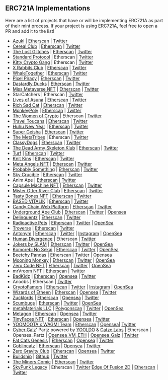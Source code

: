 ## ERC721A Implementations

Here are a list of projects that have or will be implementing ERC721A as part of their mint process. If your project is using ERC721A, feel free to open a PR and add it to the list!

- [Azuki](https://www.azuki.com/) | [Etherscan](https://etherscan.io/address/0xed5af388653567af2f388e6224dc7c4b3241c544) | [Twitter](https://twitter.com/AzukiZen) 
- [Cereal Club](https://www.cerealclub.io/) | [Etherscan](https://etherscan.io/address/0x9e8b85dbb082255bd81c5b25323b694bc799a616) | [Twitter](https://twitter.com/cerealclubnft)
- [The Lost Glitches](https://playlostglitches.com/) | [Etherscan](https://etherscan.io/address/0x8460bb8eb1251a923a31486af9567e500fc2f43f) | [Twitter](https://twitter.com/TheLostGlitches)
- [Standard Protocol](https://standard.tech/) | Etherscan | [Twitter](https://twitter.com/standardweb3)
- [Kitty Crypto Gang](https://www.kittycryptogang.com/) | Etherscan | [Twitter](https://twitter.com/KittyCryptoGang)
- [X Rabbits Club](https://xrabbits.club/) | [Etherscan](https://etherscan.io/address/0x534d37c630b7e4d2a6c1e064f3a2632739e9ee04) | [Twitter](https://twitter.com/XRabbitsClub)
- [WhaleTogether](https://whaletogether.com/) | [Etherscan](https://etherscan.io/address/0x417737d49a175D62625154262d8569D3890425ae) | [Twitter](https://twitter.com/WhaleTogether)
- [Pixel Piracy](https://pixelpiracy.io/) | [Etherscan](https://etherscan.io/address/0x1af1f96e6cbf2a038b056acac1603170f9967cb5) | [Twitter](https://twitter.com/pixelpiracynft)
- [Dastardly Ducks](https://www.dastardlyducks.com) | [Etherscan](https://etherscan.io/address/0x5472896e283ebcb13924c659c9db594aa9dc05a4#code) | [Twitter](https://www.twitter.com/dastardlyducks)
- [Miss Metaverse NFT](https://www.missmetaverse.io/) | [Etherscan](https://etherscan.io/address/0xdE1Ba923233Fa1736992F7d5824C3B086b86f67c) | [Twitter](https://twitter.com/MissMetaNFT)
- StarCatchers | Etherscan | [Twitter](https://twitter.com/StarcatchersNFT/)
- [Lives of Asuna](https://livesofasuna.com/) | [Etherscan](https://etherscan.io/address/0xaf615b61448691fc3e4c61ae4f015d6e77b6cca8) | [Twitter](https://twitter.com/LivesOfAsuna)
- [Rich Sad Cat](https://richsadcat.xyz/) | [Etherscan](https://etherscan.io/address/0x8dCCd0ac948d4dd262fBD0e679c3d54677F56B34) | [Twitter](https://twitter.com/richsadcatnft)
- [MonkeyPoly](http://monkeypoly.com/) | [Etherscan](https://etherscan.io/address/0xc3d39585afC382527b9192C9032f443524b46457) | [Twitter](https://twitter.com/themonkeypoly)
- [The Women of Crypto](https://womenofcrypto.io/) | Etherscan | [Twitter](https://twitter.com/womenofcrypto_)
- [Travel Toucans](https://www.travelToucans.com/) | [Etherscan](https://etherscan.io/address/0xb5e629966f7c47c7a020486b59ec1fda03911d28) | [Twitter](https://twitter.com/TravelToucans)
- [Huhu New Year](https://huhunft.com) | [Etherscan](https://etherscan.io/address/0x1c69a454bd92974ffaf67a8a5203dd8223d8fd37) | [Twitter](https://twitter.com/HuhuNFT)
- [Super Geisha](https://www.supergeisha.io/) | [Etherscan](https://etherscan.io/address/0x2afb30418504d3c6ecfa2cb40012804e52ced20a) | [Twitter](https://twitter.com/CryptoGeisha)
- [The MetaTribes](https://themetatribes.com/) | Etherscan | [Twitter](https://twitter.com/themetatribes)
- [ClassyDogs](https://classydogs.io/) | [Etherscan](https://etherscan.io/address/0xe317e1386fbf3d425f0523b484c504ce2125724c) | [Twitter](https://twitter.com/Classy_dogs)
- [The Dead Army Skeleton Klub](https://www.thedeadarmyskeletonklub.army/) | [Etherscan](https://etherscan.io/address/0x19d84b2a4b21910339af097a1bddb48682d6f47d#code) | [Twitter](https://twitter.com/The_DASK)
- [Turf](https://turf.dev/) | [Etherscan](https://etherscan.io/address/0x55d89273143de3de00822c9271dbcbd9b44b44c6) | [Twitter](https://twitter.com/turfnft)
- [Knit Kins](https://knitkins.com) | [Etherscan](https://etherscan.io/address/0xD0A8bD7933d9C607b3FBBa7213e67b79e9bd07F6) | [Twitter](https://twitter.com/KnitKinsNFT)
- [Meta Angels NFT](https://www.metaangelsnft.com) | [Etherscan](https://etherscan.io/address/0xaD265Ab9B99296364F13Ce5b8B3e8d0998778bfb) | [Twitter](https://twitter.com/meta_angels)
- [Probably Something](https://probablysomething.io/) | [Etherscan](https://etherscan.io/address/0x0e6c54bdf6bfc75777c23dd2b7504d82b484582a) | [Twitter](https://twitter.com/ProblySomething)
- [Sky Crucible](https://skycrucible.xyz) | [Etherscan](https://etherscan.io/address/0x25a4f45d88b6d48a2ec2c87f5ef7f6af65db9d8e) | [Twitter](https://twitter.com/SkyCrucible) 
- Anim Ape | [Etherscan](https://etherscan.io/address/0xc4f44b646353b1a07053ebc939954f62d35c80b8) | [Twitter](https://twitter.com/Mysthereum_NFT)
- [Capsule Machine NFT](https://www.capsulemachinenft.com/) | [Etherscan](https://etherscan.io/address/0xc19ced6633f0da7cef642b7a3f6b3ff0bb2465c0) | [Twitter](https://twitter.com/_capsulemachine) 
- [Mister Otter River Club](https://morc.vercel.app/) | [Etherscan](https://etherscan.io/address/0xa8c724a829a48f551950a783c6ec50e728725026) | [Twitter](https://twitter.com/misterotternft) 
- [Tasty Bones NFT](https://tastybones.xyz/) | [Etherscan](https://etherscan.io/address/0x1b79c7832ed9358E024F9e46E9c8b6f56633691B) | [Twitter](https://twitter.com/tastybonesnft) 
- [BASΞD VITALIK](https://basedvitalik.io/) | [Etherscan](https://etherscan.io/address/0xea2dc6f116a4c3d6a15f06b4e8ad582a07c3dd9c) | [Twitter](https://twitter.com/art101nft) 
- [Candy Chain Web Platform](https://candychain.io) | [Etherscan](https://etherscan.io/address/0x54019e5C4e4fe8d1802cd37B50E707c28A17A5bc) | [Twitter](https://twitter.com/Candy_Chain_)
- [Underground Ape Club](https://undergroundape.club/) | [Etherscan](https://etherscan.io/address/0xB94b38fCb227350989f95F54F54f43b5Fcc3ccff) | [Twitter](https://twitter.com/undergroundapes) | [Opensea](https://opensea.io/collection/uacofficial)
- [Delinquentz](https://delinquentz.io/) | [Etherscan](https://etherscan.io/address/0xE4Ee205AF5113e479A0F2FBd25be2eF0C17f952d) | [Twitter](https://twitter.com/dlnqntz) 
- [Radioactive Pets](https://radioactivepunks.xyz/) | [Etherscan](https://etherscan.io/address/0x3a7E7b26f779DE6D12A675caa34419625Aa67159#code) | [Twitter](https://twitter.com/glowingpunks) | [OpenSea](https://opensea.io/collection/radioactive-pets)
- [Troverse](https://troverse.io/) | [Etherscan](https://etherscan.io/address/0x762bc5880f128dcac29cffdde1cf7ddf4cfc39ee) | [Twitter](https://twitter.com/TroverseNFT) 
- [Antonym](https://www.antonymnft.com/) | [Etherscan](https://etherscan.io/address/0x7e3Ef31186D1BEc0D3f35aD701D065743B84C790) | [Twitter](https://twitter.com/AntonymNFT) | [Instagram](https://www.instagram.com/antonym.eth/) | [OpenSea](https://opensea.io/collection/antonymgenesis)
- [Human Divergence](https://www.humandivergence.com) | Etherscan | [Twitter](https://twitter.com/humandivergence)
- [Jokers by SLAM](https://slamjokers.com/) | [Etherscan](https://etherscan.io/address/0xe52f3274779d59e98d5876cf24d263cdf1e5c290) | [Twitter](https://twitter.com/jokersbyslam) | [OpenSea](https://opensea.io/collection/slamjokers)
- [Komorebi No Sekai](https://komorebinosekai.com/) | [Etherscan](https://etherscan.io/address/0x675cddac819d41c37331644047508822d764abed) | [Twitter](https://twitter.com/KomorebiNoSekai) | [OpenSea](https://opensea.io/collection/komorebi-no-sekai)
- [Beetchy Pandas](https://www.beetchypandas.club/) | Etherscan | [Twitter](https://twitter.com/BeetchyPandas) | Opensea
- [Mooning Monkey](https://mooningmonkey.com/) | [Etherscan](https://etherscan.io/address/0x6206d330d018cfdca00c7e9e210c79d51c6b1d07) | [Twitter](https://twitter.com/MooningMonkeys) | [OpenSea](https://opensea.io/collection/officialmooningmonkey)
- [Zero Code NFT](https://zerocodenft.com/) | [Etherscan](https://etherscan.io/address/0x34eca06db779169003117e8999b5e008086f4cc3) | [Twitter](https://twitter.com/zero_code_nft) | [OpenSea](https://opensea.io/collection/zerocodenft)
- [mrVroom NFT](https://mrvroomnft.com/) | [Etherscan](https://etherscan.io/address/0x267CfEe6671C776cBdf10AAdCb90dCD9DB242723) | [Twitter](https://twitter.com/mrvroomnft)
- [BadKidz](https://https://badkidz.ca/) | [Etherscan](https://etherscan.io/address/0x0dcb15683842184925091101cd696e1d58c0d871) | [Opensea](https://opensea.io/collection/badkidz-v2) | [Twitter](https://twitter.com/BadKidz_NFT)
- Anoobs | Etherscan | [Twitter](https://twitter.com/anoobsnft)
- [CryptoFamers](https://www.cryptofamers.io/) | [Etherscan](https://etherscan.io/address/0x496901a8a60218a5c582de36612b8fac84895cd9) | [Twitter](https://twitter.com/CryptoFamers) | [Instagram](https://www.instagram.com/cryptofamers/) | [OpenSea](https://opensea.io/collection/cryptofamers)
- [Wizards of Etheen](https://https://wizardsofetheen.com/) | [Etherscan](https://etherscan.io/address/0x5139cfee9e8533d9f52be27be183ec60c7222274) | [Opensea](https://opensea.io/collection/the-wizards-of-etheen) | [Twitter](https://twitter.com/WizardsOfEtheen)
- [Zucklords](https://zucklords.com/) | [Etherscan](https://etherscan.io/address/0x539130bd5916fe9fd1fa437cf8c61a8850938b5b) | [Opensea](https://opensea.io/collection/zucklords) | [Twitter](https://twitter.com/zucklords)
- [Scumbugs](https://www.scumbugs.net/) | [Etherscan](https://etherscan.io/address/0xdf79224d959126bef179d3fe37de77de353a2bf6) | [Twitter](https://twitter.com/scumbugs_nft) | [OpenSea](https://opensea.io/collection/scumbugs)
- [metaMaterials LLC](https://metamaterialsllc.com/) | [Polygonscan](https://polygonscan.com/address/0x7242d544ebf0692eec2f5ede467772310cdad87b) | [Twitter](https://twitter.com/metaMatsLLC) | [OpenSea](https://opensea.io/collection/metamaterials-3dlogov1)
- [Metagon](https://metagon.dev/) | [Etherscan](https://etherscan.io/address/0xe425b07727c216b7aeC08913F0BBDA496E37CB39) | [Opensea](https://opensea.io/collection/metagon-alpha) | [Twitter](https://twitter.com/METAGON__)
- [TinyFaces NFT](https://nft.tinyfac.es/) | [Etherscan](https://etherscan.io/address/0xb363af6181a4335608880510772A5f61a5183c88) | [Opensea](https://opensea.io/collection/tinyfacesofficial) | [Twitter](https://twitter.com/tinyfacesnft)
- [YOOMOOTA x WAGMI Team](https://yoomoota.io) | [Etherscan](https://etherscan.io/address/0xe7a49113CC673921Edbe09cC9a1d1720165aAde8) | [Opensea](https://opensea.io/collection/yoomoota-universe)| [Twitter](https://twitter.com/yoomoota)
- [Cyber Galz](https://cybergalznft.com/)' Partz powered by [YOOLDO](https://yooldo.gg) & [Catze Labs](https://catze.capital/) | Etherscan | Opensea_Partz | [Opensea_VM_ETH](https://opensea.io/collection/gvmeth) | [Opensea_Galz](https://opensea.io/collection/galz-v2) | [Twitter](https://twitter.com/CybergalzNFT)
- [Fat Cats Genesis](https://www.fatcats.art/) | [Etherscan](https://etherscan.io/address/0xedf6d3c3664606fe9ee3a9796d5cc75e3b16e682) | [Opensea](https://opensea.io/collection/fatcatsgenesis) | [Twitter](https://twitter.com/FatCatsDao)
- [Goblincatz](https://www.goblincatz.wtf/) | [Etherscan](https://etherscan.io/address/0x3249c4c8e4ee09b82560dfc19c5962b9d49b6c1f) | [Opensea](https://opensea.io/collection/goblincatz) | [Twitter](https://twitter.com/goblincatzwtf)
- [Zero Gravity Club](https://www.thezerogravity.club/) | [Etherscan](https://etherscan.io/address/0xb09fccbf14d66196f7e794e980e90a9590f4ad0e) | [Opensea](https://opensea.io/collection/zgc) | [Twitter](https://twitter.com/0gravityclub)
- [Buildship](https://buildship.xyz/) | [Github](https://github.com/buildship-dev/nft-contracts) | [Twitter](https://twitter.com/buildship_dev)
- [The Miners Comic](https://www.theminersnft.com/) | [Etherscan](https://etherscan.io/address/0x42E61f03efd1C05281da5fe17Ce40a8d3B3dE908) | [Twitter](https://twitter.com/TheMinersNFT)
- [SkyPunk Legacy](https://www.neonskies.io/) | Etherscan | [Twitter](https://twitter.com/NeonSkies)
[Edge Of Fusion 2D](https://www.edgeoffusion.com/) | [Etherscan](https://etherscan.io/address/0xBA0B93f3ef64be8cb1b239de248d94CA3657741a#code) | [Twitter](https://twitter.com/edgeoffusion)
